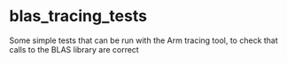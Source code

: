 # blas_tracing_tests
Some simple tests that can be run with the Arm tracing tool, to check that calls to the BLAS library are correct

